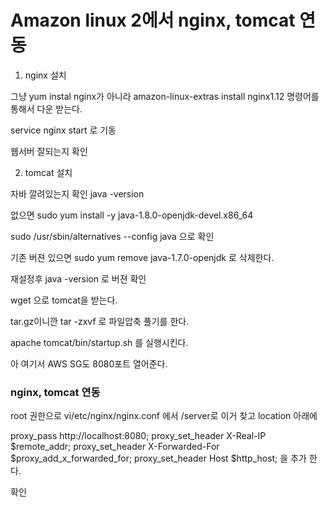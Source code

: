# Amazon linux 2에서 nginx, tomcat 연동

1. nginx 설치

그냥 yum instal nginx가 아니라 
amazon-linux-extras install nginx1.12 명령어를 통해서 다운 받는다.

service nginx start 로 기동  

웹서버 잘되는지 확인

2. tomcat 설치

자바 깔려있는지 확인 java -version

없으면 sudo yum install -y java-1.8.0-openjdk-devel.x86_64

sudo /usr/sbin/alternatives --config java 으로 확인

기존 버젼 있으면 sudo yum remove java-1.7.0-openjdk 로 삭제한다.

재설정후 java -version 로 버젼 확인

wget 으로 tomcat을 받는다.

tar.gz이니깐 tar -zxvf 로 파일압축 풀기를 한다.

apache tomcat/bin/startup.sh 를 실행시킨다.

아 여기서 AWS SG도 8080포트 열어준다.

### nginx, tomcat 연동

root 권한으로 vi/etc/nginx/nginx.conf
에서 /server로 이거 찾고 location 아래에

proxy_pass http://localhost:8080;
proxy_set_header X-Real-IP $remote_addr;
proxy_set_header X-Forwarded-For $proxy_add_x_forwarded_for;
proxy_set_header Host $http_host;
을 추가 한다.

확인
